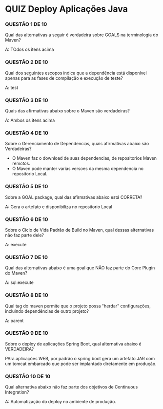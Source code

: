 # QUIZ Deploy Aplicações Java  
  
### QUESTÃO 1 DE 10    
Qual das alternativas a seguir é verdadeira sobre GOALS na terminologia do Maven?  
    
A: TOdos os itens acima  
  
### QUESTÃO 2 DE 10  
Qual dos seguintes escopos indica que a dependência está disponível apenas para as fases de compilação e execução de teste?  
  
A: test  
  
### QUESTÃO 3 DE 10  
Quais das afirmativas abaixo sobre o Maven são verdadeiras?  
  
A: Ambos os itens acima  
  
### QUESTÃO 4 DE 10  
Sobre o Gerenciamento de Dependencias, quais afirmativas abaixo são Verdadeiras?  
  
* O Maven faz o download de suas dependencias, de repositorios Maven remotos.  
* O Maven pode manter varias versoes da mesma dependencia no repositorio Local.  
  
### QUESTÃO 5 DE 10  
Sobre a GOAL package, qual das afirmativas abaixo está CORRETA?  
  
A: Gera o artefato e disponibiliza no repositorio Local
  
### QUESTÃO 6 DE 10  
Sobre o Ciclo de Vida Padrão de Build no Maven, qual dessas alternativas não faz parte dele?  
  
A: execute  
    
### QUESTÃO 7 DE 10  
Qual das alternativas abaixo é uma goal que NÃO faz parte do Core Plugin do Maven?  
  
A: sql:execute
  
### QUESTÃO 8 DE 10  
Qual tag do maven permite que o projeto possa "herdar" configurações, incluindo dependências de outro projeto?  
  
A: parent
  
### QUESTÃO 9 DE 10
Sobre o deploy de aplicações Spring Boot, qual alternativa abaixo é VERDADEIRA?  
  
PAra aplicações WEB, por padrão o spring boot gera um artefato JAR com um tomcat embarcado que pode ser implantado diretamente em produção.  
    
### QUESTÃO 10 DE 10
Qual alternativa abaixo não faz parte dos objetivos de Continuous Integration?  
  
A: Automatização do deploy no ambiente de produção.  

  
